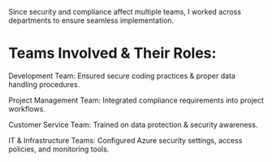 Since security and compliance affect multiple teams, I worked across departments to ensure seamless implementation.
# Teams Involved & Their Roles:
 Development Team: Ensured secure coding practices & proper data handling procedures.
 
Project Management Team: Integrated compliance requirements into project workflows.

 Customer Service Team: Trained on data protection & security awareness.
 
IT & Infrastructure Teams: Configured Azure security settings, access policies, and monitoring tools.
